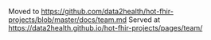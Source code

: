 Moved to https://github.com/data2health/hot-fhir-projects/blob/master/docs/team.md
Served at https://data2health.github.io/hot-fhir-projects/pages/team/